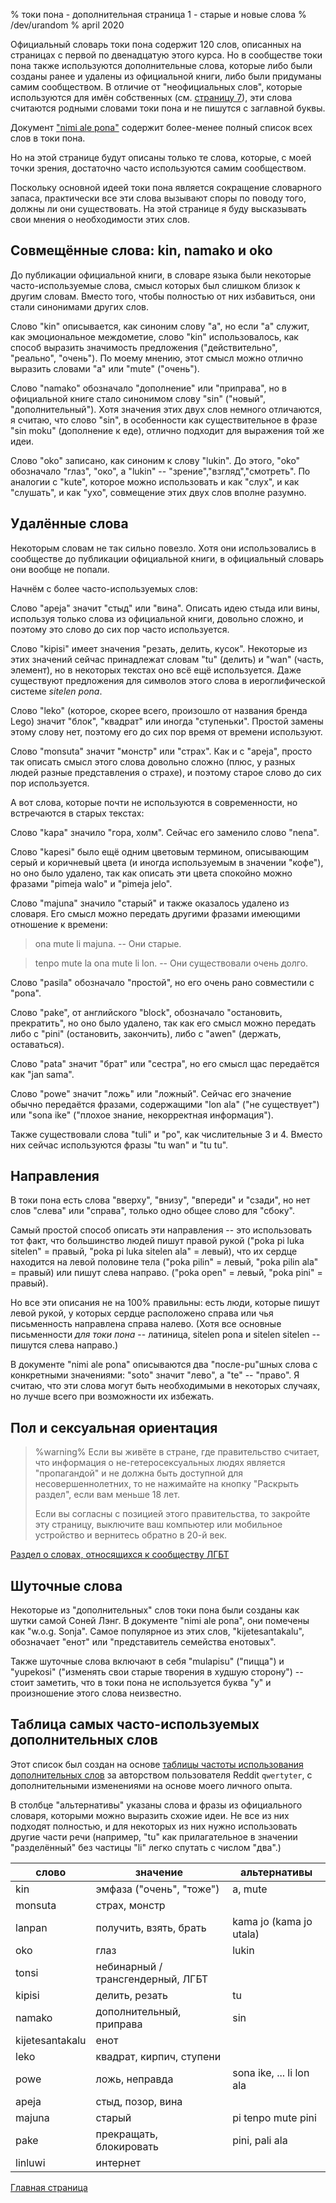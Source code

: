 % токи пона - дополнительная страница 1 - старые и новые слова
% /dev/urandom
% april 2020

Официальный словарь токи пона содержит 120 слов, описанных на страницах с первой
по двенадцатую этого курса. Но в сообществе токи пона также используются
дополнительные слова, которые либо были созданы ранее и удалены из официальной
книги, либо были придуманы самим сообществом. В отличие от "неофициальных слов",
которые используются для имён собственных (см. [страницу 7](ru_7.html)), эти
слова считаются родными словами токи пона и не пишутся с заглавной буквы.

Документ ["nimi ale pona"][nap] содержит более-менее полный список всех слов в
токи пона.

[nap]:https://docs.google.com/document/d/10hP3kR7mFN0E6xW3U6fZyDf7xKEEvxssM96qLq4E0ms/edit

Но на этой странице будут описаны только те слова, которые, с моей точки зрения,
достаточно часто используются самим сообществом.

Поскольку основной идеей токи пона является сокращение словарного запаса,
практически все эти слова вызывают споры по поводу того, должны ли они
существовать. На этой странице я буду высказывать свои мнения о необходимости
этих слов.

## Совмещённые слова: kin, namako и oko

До публикации официальной книги, в словаре языка были некоторые
часто-используемые слова, смысл которых был слишком близок к другим словам.
Вместо того, чтобы полностью от них избавиться, они стали синонимами других
слов.

Слово "kin" описывается, как синоним слову "a", но если "a" служит, как
эмоциональное междометие, слово "kin" использовалось, как способ выразить
значимость предложения ("действительно", "реально", "очень"). По моему мнению,
этот смысл можно отлично выразить словами "a" или "mute" ("очень").

Слово "namako" обозначало "дополнение" или "приправа", но в официальной книге
стало синонимом слову "sin" ("новый", "дополнительный"). Хотя значения этих двух
слов немного отличаются, я считаю, что слово "sin", в особенности как
существительное в фразе "sin moku" (дополнение к еде), отлично подходит для
выражения той же идеи.

Слово "oko" записано, как синоним к слову "lukin". До этого, "oko" обозначало
"глаз", "око", а "lukin" -- "зрение","взгляд","смотреть". По аналогии с "kute",
которое можно использовать и как "слух", и как "слушать", и как "ухо",
совмещение этих двух слов вполне разумно.

## Удалённые слова

Некоторым словам не так сильно повезло. Хотя они использовались в сообществе до
публикации официальной книги, в официальный словарь они вообще не попали.

Начнём с более часто-используемых слов:

Слово "apeja" значит "стыд" или "вина". Описать идею стыда или вины, используя
только слова из официальной книги, довольно сложно, и поэтому это слово до сих
пор часто используется.

Слово "kipisi" имеет значения "резать, делить, кусок". Некоторые из этих
значений сейчас принадлежат словам "tu" (делить) и "wan" (часть, элемент), но в
некоторых текстах оно всё ещё используется. Даже существуют предложения для
символов этого слова в иероглифической системе *sitelen pona*.

Слово "leko" (которое, скорее всего, произошло от названия бренда Lego) значит
"блок", "квадрат" или иногда "ступеньки". Простой замены этому слову нет,
поэтому его до сих пор время от времени используют.

Слово "monsuta" значит "монстр" или "страх". Как и с "apeja", просто так описать
смысл этого слова довольно сложно (плюс, у разных людей разные представления о
страхе), и поэтому старое слово до сих пор используется.

А вот слова, которые почти не используются в современности, но встречаются в
старых текстах:

Слово "kapa" значило "гора, холм". Сейчас его заменило слово "nena".

Слово "kapesi" было ещё одним цветовым термином, описывающим серый и коричневый
цвета (и иногда используемым в значении "кофе"), но оно было удалено, так как
описать эти цвета спокойно можно фразами "pimeja walo" и "pimeja jelo".

Слово "majuna" значило "старый" и также оказалось удалено из словаря. Его смысл
можно передать другими фразами имеющими отношение к времени:

> ona mute li majuna. -- Они старые.

> tenpo mute la ona mute li lon. -- Они существовали очень долго.

Слово "pasila" обозначало "простой", но его очень рано совместили с "pona".

Слово "pake", от английского "block", обозначало "остановить, прекратить", но
оно было удалено, так как его смысл можно передать либо с "pini" (остановить,
закончить), либо с "awen" (держать, оставаться).

Слово "pata" значит "брат" или "сестра", но его смысл щас передаётся как "jan
sama".

Слово "powe" значит "ложь" или "ложный". Сейчас его значение обычно передаётся
фразами, содержащими "lon ala" ("не существует") или "sona ike" ("плохое знание,
некорректная информация").

Также существовали слова "tuli" и "po", как числительные 3 и 4. Вместо них
сейчас используются фразы "tu wan" и "tu tu".

## Направления

В токи пона есть слова "вверху", "внизу", "впереди" и "сзади", но нет слов
"слева" или "справа", только одно общее слово для "сбоку".

Самый простой способ описать эти направления -- это использовать тот факт, что
большинство людей пишут правой рукой ("poka pi luka sitelen" = правый, "poka pi
luka sitelen ala" = левый), что их сердце находится на левой половине тела
("poka pilin" = левый, "poka pilin ala" = правый) или пишут слева направо.
("poka open" = левый, "poka pini" = правый).

Но все эти описания не на 100% правильны: есть люди, которые пишут левой рукой,
у которых сердце расположено справа или чья письменность направлена справа
налево. (Хотя все основные письменности *для токи пона* -- латиница, sitelen
pona и sitelen sitelen -- пишутся слева направо.)

В документе "nimi ale pona" описываются два "после-pu"шных слова с конкретными
значениями: "soto" значит "лево", а "te" -- "право". Я считаю, что эти слова
могут быть необходимыми в некоторых случаях, но лучше всего при возможности их
избежать.

## Пол и сексуальная ориентация

> %warning%
> Если вы живёте в стране, где правительство считает, что информация о
> не-гетеросексуальных людях является "пропагандой" и не должна быть доступной
> для несовершеннолетних, то не нажимайте на кнопку "Раскрыть раздел", если вам
> меньше 18 лет.
>
> Если вы согласны с позицией этого правительства, то закройте эту страницу,
> выключите ваш компьютер или мобильное устройство и вернитесь обратно в 20-й
> век.
>
[Раздел о словах, относящихся к сообществу ЛГБТ](ru_x1_lgbt.html)

## Шуточные слова

Некоторые из "дополнительных" слов токи пона были созданы как шутки самой Соней
Лэнг. В документе "nimi ale pona", они помечены как "w.o.g. Sonja". Самое
популярное из этих слов, "kijetesantakalu", обозначает "енот" или "представитель
семейства енотовых".

Также шуточные слова включают в себя "mulapisu" ("пицца") и "yupekosi"
("изменять свои старые творения в худшую сторону") -- стоит заметить, что в токи
пона не используется буква "y" и произношение этого слова неизвестно.

## Таблица самых часто-используемых дополнительных слов

Этот список был создан на основе [таблицы частоты использования дополнительных 
слов](https://docs.google.com/spreadsheets/d/1dGd4do1Jk2L2NwW5l7tLgSajAVkUqO0z2UHGu4_Sq_M)
за авторством пользователя Reddit `qwertyter`, с дополнительными изменениями на
основе моего личного опыта.

В столбце "альтернативы" указаны слова и фразы из официального словаря, которыми
можно выразить схожие идеи. Не все из них подходят полностью, и для некоторых из
них нужно использовать другие части речи (например, "tu" как прилагательное в
значении "разделённый" без частицы "li" легко спутать с числом "два".)

| слово   | значение                           | альтернативы          |
|---------|------------------------------------|-----------------------|
| kin     | эмфаза ("очень", "тоже")           | a, mute               |
| monsuta | страх, монстр                      |                       |
| lanpan  | получить, взять, брать             | kama jo (kama jo utala) |
| oko     | глаз                               | lukin                 |
| tonsi   | небинарный / трансгендерный, ЛГБТ  |                       |
| kipisi  | делить, резать                     | tu                    |
| namako  | дополнительный, приправа           | sin                   |
| kijetesantakalu | енот                       |                       |
| leko    | квадрат, кирпич, ступени           |                       |
| powe    | ложь, неправда                     | sona ike, ... li lon ala |
| apeja   | стыд, позор, вина                  |                       |
| majuna  | старый                             | pi tenpo mute pini    |
| pake    | прекращать, блокировать            | pini, pali ala        |
| linluwi | интернет                           |                       |

[Главная страница](ru_index.html)
